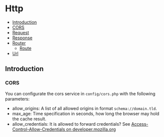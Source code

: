 # Http

- [Introduction](#introduction)
- [CORS](#cors)
- [Request](./http/request.md)
- [Response](./http/response.md)
- [Router](./http/router.md)
    - [Route](./http/router/route.md)
- [Url](./http/url.md)

## Introduction

### CORS

You can configurate the cors service in `config/cors.php` with the following parameters:

- allow_origins:
  A list of all allowed origins in format `schema://domain.tld`.
- max_age:
  Time specification in seconds, how long the browser may hold the cache result.
- allow_credentials:
  It is allowed to forward credentials?
  See [Access-Control-Allow-Credentials on developer.mozilla.org](https://developer.mozilla.org/en-US/docs/Web/HTTP/Headers/Access-Control-Allow-Credentials)
